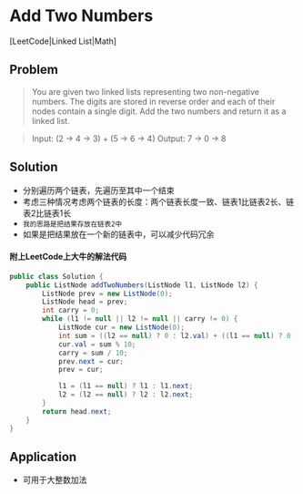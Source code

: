 # Add Two Numbers

[LeetCode|Linked List|Math]

## Problem

> You are given two linked lists representing two non-negative numbers. The digits are stored in reverse order and each of their nodes contain a single digit. Add the two numbers and return it as a linked list.

> Input: (2 -> 4 -> 3) + (5 -> 6 -> 4)
> Output: 7 -> 0 -> 8

## Solution

- 分别遍历两个链表，先遍历至其中一个结束
- 考虑三种情况考虑两个链表的长度：两个链表长度一致、链表1比链表2长、链表2比链表1长
- `我的思路是把结果存放在链表2中`
- 如果是把结果放在一个新的链表中，可以减少代码冗余

#### 附上LeetCode上大牛的解法代码

``` java
public class Solution {
    public ListNode addTwoNumbers(ListNode l1, ListNode l2) {
        ListNode prev = new ListNode(0);
        ListNode head = prev;
        int carry = 0;
        while (l1 != null || l2 != null || carry != 0) {
            ListNode cur = new ListNode(0);
            int sum = ((l2 == null) ? 0 : l2.val) + ((l1 == null) ? 0 : l1.val) + carry;
            cur.val = sum % 10;
            carry = sum / 10;
            prev.next = cur;
            prev = cur;

            l1 = (l1 == null) ? l1 : l1.next;
            l2 = (l2 == null) ? l2 : l2.next;
        }
        return head.next;
    }
}
```

## Application

- 可用于大整数加法